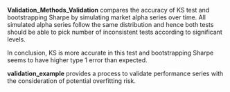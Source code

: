 **Validation_Methods_Validation** compares the accuracy of KS test and bootstrapping Sharpe by simulating market alpha series over time. All simulated alpha series follow the same distribution and hence both tests should be able to pick number of inconsistent tests according to significant levels.

In conclusion, KS is more accurate in this test and bootstrapping Sharpe seems to have higher type 1 error than expected.



**validation_example** provides a process to validate performance series with the consideration of potential overfitting risk.
